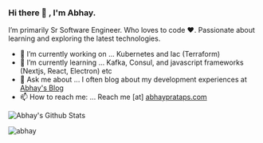 ### Hi there 👋 , I'm Abhay.

I’m primarily Sr Software Engineer. Who loves to code ❤️.
Passionate about learning and exploring the latest technologies.

- 🔭 I’m currently working on ... Kubernetes and Iac (Terraform)
- 🌱 I’m currently learning ... Kafka, Consul, and javascript frameworks (Nextjs, React, Electron) etc
- 💬 Ask me about ... I often blog about my development experiences at [Abhay's Blog](https://devops-monk.com/)
- 📫 How to reach me: ... Reach me [at] [abhayprataps.com](https://abhayprataps.com/) 

![Abhay's Github Stats](https://github-readme-stats.vercel.app/api?username=abhi15sep&count_private=true&theme=default&show_icons=true)
<p align="left"> <img src="https://komarev.com/ghpvc/?username=abhi15sep" alt="abhay" /> </p>
